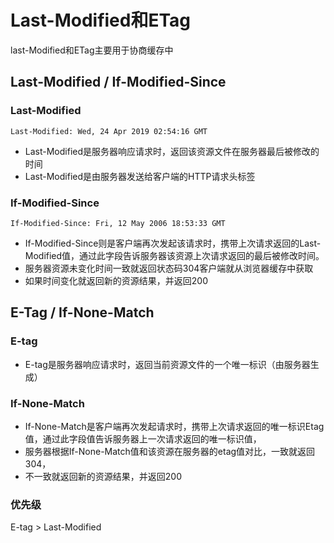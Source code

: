 # Last-Modified和ETag

last-Modified和ETag主要用于协商缓存中

## Last-Modified / If-Modified-Since

### Last-Modified

`Last-Modified: Wed, 24 Apr 2019 02:54:16 GMT`

- Last-Modified是服务器响应请求时，返回该资源文件在服务器最后被修改的时间
- Last-Modified是由服务器发送给客户端的HTTP请求头标签


### If-Modified-Since

`If-Modified-Since: Fri, 12 May 2006 18:53:33 GMT`

- If-Modified-Since则是客户端再次发起该请求时，携带上次请求返回的Last-Modified值，通过此字段告诉服务器该资源上次请求返回的最后被修改时间。
- 服务器资源未变化时间一致就返回状态码304客户端就从浏览器缓存中获取
- 如果时间变化就返回新的资源结果，并返回200

## E-Tag / If-None-Match

### E-tag

- E-tag是服务器响应请求时，返回当前资源文件的一个唯一标识（由服务器生成）

### If-None-Match

- If-None-Match是客户端再次发起请求时，携带上次请求返回的唯一标识Etag值，通过此字段值告诉服务器上一次请求返回的唯一标识值，
- 服务器根据If-None-Match值和该资源在服务器的etag值对比，一致就返回304，
- 不一致就返回新的资源结果，并返回200

### 优先级

E-tag > Last-Modified
